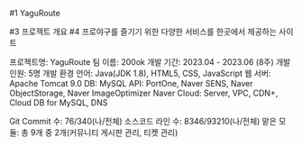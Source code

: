 #1 YaguRoute

#3 프로젝트 개요
#4 프로야구를 즐기기 위한 다양한 서비스를 한곳에서 제공하는 사이트

프로젝트명: YaguRoute
팀 이름: 200ok
개발 기간: 2023.04 - 2023.06 (8주)
개발 인원: 5명
개발 환경 
언어: Java(JDK 1.8), HTML5, CSS, JavaScript
웹 서버: Apache Tomcat 9.0
DB: MySQL
API: PortOne, Naver SENS, Naver ObjectStorage, Naver ImageOptimizer
Naver Cloud: Server, VPC, CDN+, Cloud DB for MySQL, DNS

Git Commit 수: 76/340(나/전체)
소스코드 라인 수: 8346/93210(나/전체)
맡은 모듈: 총 9개 중 2개(커뮤니티 게시판 관리, 티켓 관리)
